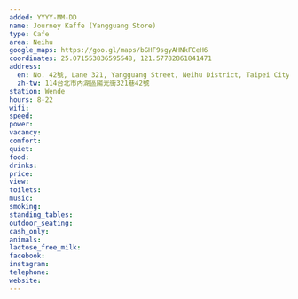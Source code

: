 ```yaml
---
added: YYYY-MM-DD
name: Journey Kaffe (Yangguang Store)
type: Cafe
area: Neihu
google_maps: https://goo.gl/maps/bGHF9sgyAHNkFCeH6
coordinates: 25.071553836595548, 121.57782861841471
address:
  en: No. 42號, Lane 321, Yangguang Street, Neihu District, Taipei City, 114
  zh-tw: 114台北市內湖區陽光街321巷42號
station: Wende
hours: 8-22
wifi: 
speed: 
power: 
vacancy: 
comfort: 
quiet: 
food: 
drinks: 
price: 
view: 
toilets: 
music: 
smoking: 
standing_tables: 
outdoor_seating: 
cash_only: 
animals: 
lactose_free_milk: 
facebook: 
instagram: 
telephone: 
website: 
---
```



